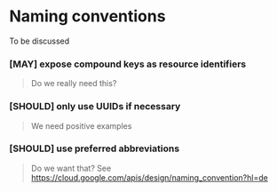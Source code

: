 # Naming conventions

To be discussed

### **[MAY]** expose compound keys as resource identifiers

> Do we really need this?

### **[SHOULD]** only use UUIDs if necessary

> We need positive examples

### **[SHOULD]** use preferred abbreviations

> Do we want that? See https://cloud.google.com/apis/design/naming_convention?hl=de
